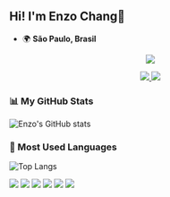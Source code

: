 ## Hi! I'm Enzo Chang👋

- 🌍 **São Paulo, Brasil**


<p align="center">
  <img src="https://readme-typing-svg.herokuapp.com?font=Courier+new&color=%23FF5733&size=40&center=true&vCenter=true&width=550&height=70&lines=RPA+Developer;Data+Scientist">
</p>

<p align="center">
  <a href="https://www.linkedin.com/in/enzomoraeschang/">
    <img src="https://img.shields.io/badge/LinkedIn-Enzo%20Chang-blue?style=flat&logo=linkedin" />
  </a>
  <a href="mailto:enzochang_@outlook.com">
    <img src="https://img.shields.io/badge/Email-enzochang_@outlook.com-red?style=flat&logo=gmail" />
  </a>
</p>


### 📊 My GitHub Stats

![Enzo's GitHub stats](https://github-readme-stats.vercel.app/api?username=enzomchang&show_icons=true&theme=radical)

### 🚀 Most Used Languages

![Top Langs](https://github-readme-stats.vercel.app/api/top-langs/?username=enzomchang&layout=compact&theme=radical)

<p align="left">
  <img src="https://img.shields.io/badge/Python-3776AB?style=for-the-badge&logo=python&logoColor=white" />
  <img src="https://img.shields.io/badge/UiPath-FF6C37?style=for-the-badge&logo=uipath&logoColor=white" />
  <img src="https://img.shields.io/badge/SQL-4479A1?style=for-the-badge&logo=postgresql&logoColor=white" />
  <img src="https://img.shields.io/badge/JavaScript-F7DF1E?style=for-the-badge&logo=javascript&logoColor=black" />
  <img src="https://img.shields.io/badge/HTML5-E34F26?style=for-the-badge&logo=html5&logoColor=white" />
  <img src="https://img.shields.io/badge/CSS3-1572B6?style=for-the-badge&logo=css3&logoColor=white" />
</p>
